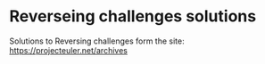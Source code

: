 # Reverseing challenges solutions 
Solutions to Reversing challenges form the site: https://projecteuler.net/archives
